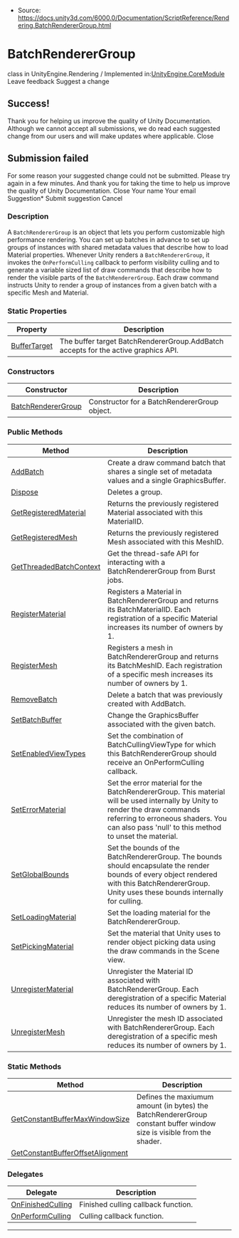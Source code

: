 * Source: https://docs.unity3d.com/6000.0/Documentation/ScriptReference/Rendering.BatchRendererGroup.html

# BatchRendererGroup
class in UnityEngine.Rendering
/
Implemented in:[UnityEngine.CoreModule](https://docs.unity3d.com/6000.0/Documentation/ScriptReference/UnityEngine.CoreModule.html)
Leave feedback
Suggest a change
## Success!
Thank you for helping us improve the quality of Unity Documentation. Although we cannot accept all submissions, we do read each suggested change from our users and will make updates where applicable.
Close
## Submission failed
For some reason your suggested change could not be submitted. Please <a>try again</a> in a few minutes. And thank you for taking the time to help us improve the quality of Unity Documentation.
Close
Your name Your email Suggestion* Submit suggestion
Cancel
### Description
A `BatchRendererGroup` is an object that lets you perform customizable high performance rendering.
You can set up batches in advance to set up groups of instances with shared metadata values that describe how to load Material properties. Whenever Unity renders a `BatchRendererGroup`, it invokes the `OnPerformCulling` callback to perform visibility culling and to generate a variable sized list of draw commands that describe how to render the visible parts of the `BatchRendererGroup`. Each draw command instructs Unity to render a group of instances from a given batch with a specific Mesh and Material.
### Static Properties
Property | Description  
---|---  
[BufferTarget](https://docs.unity3d.com/6000.0/Documentation/ScriptReference/Rendering.BatchRendererGroup.BufferTarget.html) | The buffer target BatchRendererGroup.AddBatch accepts for the active graphics API.  
### Constructors
Constructor | Description  
---|---  
[BatchRendererGroup](https://docs.unity3d.com/6000.0/Documentation/ScriptReference/Rendering.BatchRendererGroup-ctor.html) | Constructor for a BatchRendererGroup object.  
### Public Methods
Method | Description  
---|---  
[AddBatch](https://docs.unity3d.com/6000.0/Documentation/ScriptReference/Rendering.BatchRendererGroup.AddBatch.html) | Create a draw command batch that shares a single set of metadata values and a single GraphicsBuffer.  
[Dispose](https://docs.unity3d.com/6000.0/Documentation/ScriptReference/Rendering.BatchRendererGroup.Dispose.html) | Deletes a group.  
[GetRegisteredMaterial](https://docs.unity3d.com/6000.0/Documentation/ScriptReference/Rendering.BatchRendererGroup.GetRegisteredMaterial.html) | Returns the previously registered Material associated with this MaterialID.  
[GetRegisteredMesh](https://docs.unity3d.com/6000.0/Documentation/ScriptReference/Rendering.BatchRendererGroup.GetRegisteredMesh.html) | Returns the previously registered Mesh associated with this MeshID.  
[GetThreadedBatchContext](https://docs.unity3d.com/6000.0/Documentation/ScriptReference/Rendering.BatchRendererGroup.GetThreadedBatchContext.html) | Get the thread-safe API for interacting with a BatchRendererGroup from Burst jobs.  
[RegisterMaterial](https://docs.unity3d.com/6000.0/Documentation/ScriptReference/Rendering.BatchRendererGroup.RegisterMaterial.html) | Registers a Material in BatchRendererGroup and returns its BatchMaterialID. Each registration of a specific Material increases its number of owners by 1.  
[RegisterMesh](https://docs.unity3d.com/6000.0/Documentation/ScriptReference/Rendering.BatchRendererGroup.RegisterMesh.html) | Registers a mesh in BatchRendererGroup and returns its BatchMeshID. Each registration of a specific mesh increases its number of owners by 1.  
[RemoveBatch](https://docs.unity3d.com/6000.0/Documentation/ScriptReference/Rendering.BatchRendererGroup.RemoveBatch.html) | Delete a batch that was previously created with AddBatch.  
[SetBatchBuffer](https://docs.unity3d.com/6000.0/Documentation/ScriptReference/Rendering.BatchRendererGroup.SetBatchBuffer.html) | Change the GraphicsBuffer associated with the given batch.  
[SetEnabledViewTypes](https://docs.unity3d.com/6000.0/Documentation/ScriptReference/Rendering.BatchRendererGroup.SetEnabledViewTypes.html) | Set the combination of BatchCullingViewType for which this BatchRendererGroup should receive an OnPerformCulling callback.  
[SetErrorMaterial](https://docs.unity3d.com/6000.0/Documentation/ScriptReference/Rendering.BatchRendererGroup.SetErrorMaterial.html) | Set the error material for the BatchRendererGroup. This material will be used internally by Unity to render the draw commands referring to erroneous shaders. You can also pass 'null' to this method to unset the material.  
[SetGlobalBounds](https://docs.unity3d.com/6000.0/Documentation/ScriptReference/Rendering.BatchRendererGroup.SetGlobalBounds.html) | Set the bounds of the BatchRendererGroup. The bounds should encapsulate the render bounds of every object rendered with this BatchRendererGroup. Unity uses these bounds internally for culling.  
[SetLoadingMaterial](https://docs.unity3d.com/6000.0/Documentation/ScriptReference/Rendering.BatchRendererGroup.SetLoadingMaterial.html) | Set the loading material for the BatchRendererGroup.  
[SetPickingMaterial](https://docs.unity3d.com/6000.0/Documentation/ScriptReference/Rendering.BatchRendererGroup.SetPickingMaterial.html) | Set the material that Unity uses to render object picking data using the draw commands in the Scene view.  
[UnregisterMaterial](https://docs.unity3d.com/6000.0/Documentation/ScriptReference/Rendering.BatchRendererGroup.UnregisterMaterial.html) | Unregister the Material ID associated with BatchRendererGroup. Each deregistration of a specific Material reduces its number of owners by 1.  
[UnregisterMesh](https://docs.unity3d.com/6000.0/Documentation/ScriptReference/Rendering.BatchRendererGroup.UnregisterMesh.html) | Unregister the mesh ID associated with BatchRendererGroup. Each deregistration of a specific mesh reduces its number of owners by 1.  
### Static Methods
Method | Description  
---|---  
[GetConstantBufferMaxWindowSize](https://docs.unity3d.com/6000.0/Documentation/ScriptReference/Rendering.BatchRendererGroup.GetConstantBufferMaxWindowSize.html) | Defines the maxiumum amount (in bytes) the BatchRendererGroup constant buffer window size is visible from the shader.  
[GetConstantBufferOffsetAlignment](https://docs.unity3d.com/6000.0/Documentation/ScriptReference/Rendering.BatchRendererGroup.GetConstantBufferOffsetAlignment.html) |   
### Delegates
Delegate | Description  
---|---  
[OnFinishedCulling](https://docs.unity3d.com/6000.0/Documentation/ScriptReference/Rendering.BatchRendererGroup.OnFinishedCulling.html) | Finished culling callback function.  
[OnPerformCulling](https://docs.unity3d.com/6000.0/Documentation/ScriptReference/Rendering.BatchRendererGroup.OnPerformCulling.html) | Culling callback function.  
* * *
